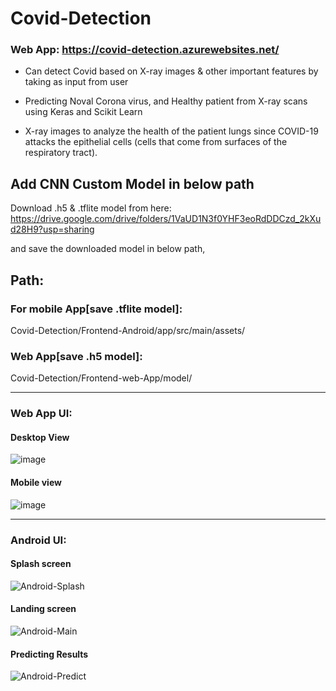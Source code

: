 # Covid-Detection 
### Web App: https://covid-detection.azurewebsites.net/
- Can detect Covid based on X-ray images &amp; other important features by taking as input from user

- Predicting Noval Corona virus, and Healthy patient from X-ray scans using Keras and Scikit Learn

- X-ray images to analyze the health of the patient lungs since COVID-19 attacks the epithelial cells (cells that come from surfaces of the respiratory tract). 

## Add CNN Custom Model in below path
Download .h5 & .tflite model from here: https://drive.google.com/drive/folders/1VaUD1N3f0YHF3eoRdDDCzd_2kXud28H9?usp=sharing

and save the downloaded model in below path, 

## Path: 
### For mobile App[save .tflite model]: 
Covid-Detection/Frontend-Android/app/src/main/assets/
### Web App[save .h5 model]: 
Covid-Detection/Frontend-web-App/model/

-----------------------------------------
### Web App UI:
#### Desktop View
![image](https://user-images.githubusercontent.com/39268487/126876424-35184089-8ee1-4e66-ba10-bb694726eff2.png)

#### Mobile view
![image](https://user-images.githubusercontent.com/39268487/126876885-e32a905d-6195-4bef-88ce-55917547a749.png)

------------------------------------------
### Android UI:
#### Splash screen
![Android-Splash](https://user-images.githubusercontent.com/39268487/126877057-3dccfef3-cf2e-40e1-85c8-e8e332c01c8a.jpg)

#### Landing screen
![Android-Main](https://user-images.githubusercontent.com/39268487/126877093-f1957f0f-e1aa-4a6a-9a3f-c85c29487922.jpg)

#### Predicting Results
![Android-Predict](https://user-images.githubusercontent.com/39268487/126877067-cfb461b2-6990-4b79-9ee2-4f29f213215d.jpg)



